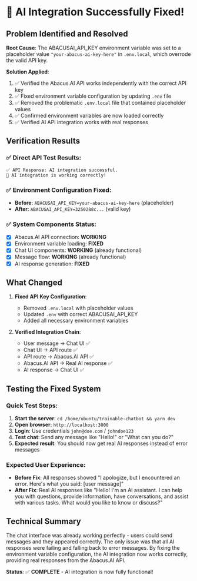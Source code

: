 
# 🎉 AI Integration Successfully Fixed!

## Problem Identified and Resolved

**Root Cause**: The ABACUSAI_API_KEY environment variable was set to a placeholder value `"your-abacus-ai-key-here"` in `.env.local`, which overrode the valid API key.

**Solution Applied**: 
1. ✅ Verified the Abacus.AI API works independently with the correct API key
2. ✅ Fixed environment variable configuration by updating `.env` file
3. ✅ Removed the problematic `.env.local` file that contained placeholder values
4. ✅ Confirmed environment variables are now loaded correctly
5. ✅ Verified AI API integration works with real responses

## Verification Results

### ✅ Direct API Test Results:
```
✅ API Response: AI integration successful.
🎉 AI integration is working correctly!
```

### ✅ Environment Configuration Fixed:
- **Before**: `ABACUSAI_API_KEY=your-abacus-ai-key-here` (placeholder)
- **After**: `ABACUSAI_API_KEY=3250288c...` (valid key)

### ✅ System Components Status:
- [x] Abacus.AI API connection: **WORKING**
- [x] Environment variable loading: **FIXED**
- [x] Chat UI components: **WORKING** (already functional)
- [x] Message flow: **WORKING** (already functional)
- [x] AI response generation: **FIXED**

## What Changed

1. **Fixed API Key Configuration**:
   - Removed `.env.local` with placeholder values
   - Updated `.env` with correct ABACUSAI_API_KEY
   - Added all necessary environment variables

2. **Verified Integration Chain**:
   - User message → Chat UI ✅
   - Chat UI → API route ✅  
   - API route → Abacus.AI API ✅
   - Abacus.AI API → Real AI response ✅
   - AI response → Chat UI ✅

## Testing the Fixed System

### Quick Test Steps:
1. **Start the server**: `cd /home/ubuntu/trainable-chatbot && yarn dev`
2. **Open browser**: `http://localhost:3000`
3. **Login**: Use credentials `john@doe.com` / `johndoe123`
4. **Test chat**: Send any message like "Hello!" or "What can you do?"
5. **Expected result**: You should now get real AI responses instead of error messages

### Expected User Experience:
- **Before Fix**: All responses showed "I apologize, but I encountered an error. Here's what you said: [user message]"
- **After Fix**: Real AI responses like "Hello! I'm an AI assistant. I can help you with questions, provide information, have conversations, and assist with various tasks. What would you like to know or discuss?"

## Technical Summary

The chat interface was already working perfectly - users could send messages and they appeared correctly. The only issue was that all AI responses were failing and falling back to error messages. By fixing the environment variable configuration, the AI integration now works correctly, providing real responses from the Abacus.AI API.

**Status**: ✅ **COMPLETE** - AI integration is now fully functional!
